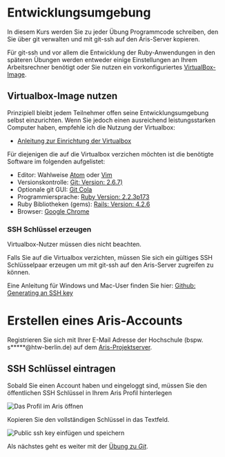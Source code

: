 # Entwicklungsumgebung

In diesem Kurs werden Sie zu jeder Übung Programmcode schreiben, den Sie über
git verwalten und mit git-ssh auf den Aris-Server kopieren.

Für git-ssh und vor allem die Entwicklung der Ruby-Anwendungen in den späteren
Übungen werden entweder einige Einstellungen an Ihrem Arbeitsrechner benötigt
oder Sie nutzen ein vorkonfiguriertes [VirtualBox-Image](https://de.wikipedia.org/wiki/VirtualBox).


## Virtualbox-Image nutzen

Prinzipiell bleibt jedem Teilnehmer offen seine Entwicklungsumgebung selbst einzurichten.
Wenn Sie jedoch einen ausreichend leistungsstarken Computer haben, empfehle ich die
Nutzung der Virtualbox:

* [Anleitung zur Einrichtung der Virtualbox](01a-virtualbox.html)

Für diejenigen die auf die Virtualbox verzichen möchten ist die benötigte Software
im folgenden aufgelistet:

* Editor: Wahlweise [Atom](https://atom.io/) oder [Vim](http://www.vim.org/)
* Versionskontrolle: [Git: Version: 2.6.7)](https://git-scm.com)
* Optionale git GUI: [Git Cola](https://git-cola.github.io)
* Programmiersprache: [Ruby Version: 2.2.3p173](https://www.ruby-lang.org/en)
* Ruby Bibliotheken (gems): [Rails: Version: 4.2.6](http://rubyonrails.org/)
* Browser: [Google Chrome](https://www.google.com/chrome/)


### SSH Schlüssel erzeugen

Virtualbox-Nutzer müssen dies nicht beachten.

Falls Sie auf die Virtualbox verzichten, müssen Sie sich ein gültiges SSH
Schlüsselpaar erzeugen um mit git-ssh auf den Aris-Server zugreifen zu können.

Eine Anleitung für Windows und Mac-User finden Sie hier: [Github: Generating an SSH key](https://help.github.com/articles/generating-an-ssh-key/)


# Erstellen eines Aris-Accounts

Registrieren Sie sich mit Ihrer E-Mail Adresse der Hochschule (bspw. s*****@htw-berlin.de)
auf dem [Aris-Projektserver](http://admin.htw-webtech.com).


## SSH Schlüssel eintragen

Sobald Sie einen Account haben und eingeloggt sind, müssen Sie den öffentlichen
SSH Schlüssel in Ihrem Aris Profil hinterlegen

![Das Profil im Aris öffnen](exercises/setup/aris-setup1.png)

Kopieren Sie den vollständigen Schlüssel in das Textfeld.

![Public ssh key einfügen und speichern](exercises/setup/aris-setup2.png)

Als nächstes geht es weiter mit der [Übung zu *Git*](02-git.html).

